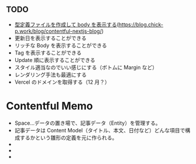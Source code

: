 ## TODO

- [型定義ファイルを作成して body を表示する](https://silurus.dev/articles/7DJobP47XUTkDjNavzyf2s)(https://blog.chick-p.work/blog/contentful-nextjs-blog/)
- 更新日を表示することができる
- リッチな Body を表示することができる
- Tag を表示することができる
- Update 順に表示することができる
- スタイル適当なのでいい感じにする（ボトムに Margin など）
- レンダリング手法も最適にする
- Vercel のドメインを取得する（12 月？）

# Contentful Memo

- Space...データの置き場で、記事データ（Entity）を管理する。
- 記事データは Content Model（タイトル、本文、日付など）どんな項目で構成するかという雛形の定義を元に作られる。
-
-
-
